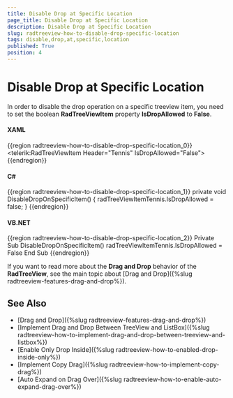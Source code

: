 ```yaml
---
title: Disable Drop at Specific Location
page_title: Disable Drop at Specific Location
description: Disable Drop at Specific Location
slug: radtreeview-how-to-disable-drop-specific-location
tags: disable,drop,at,specific,location
published: True
position: 4
---
```


# Disable Drop at Specific Location

In order to disable the drop operation on a specific treeview item, you need to set the boolean __RadTreeViewItem__ property __IsDropAllowed__ to __False__.

#### __XAML__

{{region radtreeview-how-to-disable-drop-specific-location_0}}
	<telerik:RadTreeViewItem Header="Tennis" IsDropAllowed="False">
{{endregion}}

#### __C#__

{{region radtreeview-how-to-disable-drop-specific-location_1}}
	private void DisableDropOnSpecificItem()
	{
	    radTreeViewItemTennis.IsDropAllowed = false;
	}
{{endregion}}

#### __VB.NET__

{{region radtreeview-how-to-disable-drop-specific-location_2}}
	Private Sub DisableDropOnSpecificItem()
	    radTreeViewItemTennis.IsDropAllowed = False
	End Sub
{{endregion}}

If you want to read more about the __Drag and Drop__ behavior of the __RadTreeView__, see the main topic about [Drag and Drop]({%slug radtreeview-features-drag-and-drop%}).

## See Also

 * [Drag and Drop]({%slug radtreeview-features-drag-and-drop%})
 * [Implement Drag and Drop Between TreeView and ListBox]({%slug radtreeview-how-to-implement-drag-and-drop-between-treeview-and-listbox%})
 * [Enable Only Drop Inside]({%slug radtreeview-how-to-enabled-drop-inside-only%})
 * [Implement Copy Drag]({%slug radtreeview-how-to-implement-copy-drag%})
 * [Auto Expand on Drag Over]({%slug radtreeview-how-to-enable-auto-expand-drag-over%})